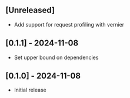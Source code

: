 ## [Unreleased]

- Add support for request profiling with vernier

## [0.1.1] - 2024-11-08

- Set upper bound on dependencies

## [0.1.0] - 2024-11-08

- Initial release
